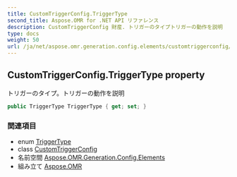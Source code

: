 ```yaml
---
title: CustomTriggerConfig.TriggerType
second_title: Aspose.OMR for .NET API リファレンス
description: CustomTriggerConfig 財産. トリガーのタイプトリガーの動作を説明
type: docs
weight: 50
url: /ja/net/aspose.omr.generation.config.elements/customtriggerconfig/triggertype/
---
```

## CustomTriggerConfig.TriggerType property

トリガーのタイプ。トリガーの動作を説明

```csharp
public TriggerType TriggerType { get; set; }
```

### 関連項目

* enum [TriggerType](../../../aspose.omr.generation.config.enums/triggertype/)
* class [CustomTriggerConfig](../)
* 名前空間 [Aspose.OMR.Generation.Config.Elements](../../customtriggerconfig/)
* 組み立て [Aspose.OMR](../../../)


